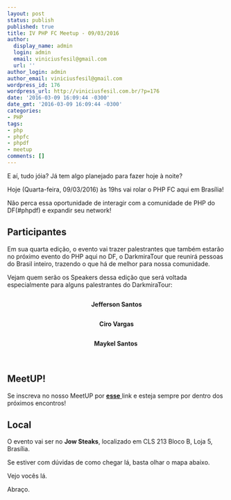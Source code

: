 ```yaml
---
layout: post
status: publish
published: true
title: IV PHP FC Meetup - 09/03/2016
author:
  display_name: admin
  login: admin
  email: viniciusfesil@gmail.com
  url: ''
author_login: admin
author_email: viniciusfesil@gmail.com
wordpress_id: 176
wordpress_url: http://viniciusfesil.com.br/?p=176
date: '2016-03-09 16:09:44 -0300'
date_gmt: '2016-03-09 16:09:44 -0300'
categories:
- PHP
tags:
- php
- phpfc
- phpdf
- meetup
comments: []
---
```

<p>E a&iacute;, tudo j&oacute;ia?&nbsp;J&aacute; tem algo planejado para fazer hoje &agrave; noite?</p>
<p>Hoje (Quarta-feira, 09/03/2016) &agrave;s 19hs vai rolar o PHP FC aqui em Bras&iacute;lia!</p>
<p>N&atilde;o perca essa oportunidade de interagir com a comunidade de PHP do DF(#phpdf) e expandir seu network!</p>
<h2>Participantes</h2>
<p>Em sua quarta edi&ccedil;&atilde;o, o evento vai trazer palestrantes que tamb&eacute;m estar&atilde;o no pr&oacute;ximo evento do PHP aqui no DF, o DarkmiraTour que reunir&aacute; pessoas do Brasil inteiro, trazendo o que h&aacute; de melhor para nossa comunidade.</p>
<p>Vejam quem ser&atilde;o os Speakers&nbsp;dessa edi&ccedil;&atilde;o que ser&aacute;&nbsp;voltada especialmente para alguns palestrantes do DarkmiraTour:</p>
<p><img class="aligncenter" src="http://photos3.meetupstatic.com/photos/event/a/d/a/b/600_447644459.jpeg" alt=""></p>
<p style="text-align: center;"><b>Jefferson Santos</b></p>
<p style="text-align: center;"><img src="http://photos1.meetupstatic.com/photos/event/a/d/f/0/600_447644528.jpeg" alt=""></p>
<p style="text-align: center;"><b>Ciro Vargas</b></p>
<p style="text-align: center;"><img src="http://photos1.meetupstatic.com/photos/event/a/d/c/3/600_447644483.jpeg" alt=""></p>
<p style="text-align: center;"><b>Maykel Santos&nbsp;</b></p>
<p>&nbsp;</p>
<h2>MeetUP!</h2>
<p>Se inscreva no nosso MeetUP por&nbsp;<a href="http://www.meetup.com/pt-BR/php-df/events/229377391/" target="_blank"><strong>esse</strong> </a>link e esteja&nbsp;sempre por dentro dos pr&oacute;ximos encontros!</p>
<h2>Local</h2>
<p>O evento vai ser no <strong>Jow Steaks</strong>, localizado em&nbsp;CLS 213 Bloco B, Loja 5, Bras&iacute;lia.</p>
<p>Se estiver com d&uacute;vidas de como chegar l&aacute;, basta olhar o mapa abaixo.</p>
<p>Vejo voc&ecirc;s l&aacute;.</p>
<p>Abra&ccedil;o.</p>
<p>&nbsp;</p>
